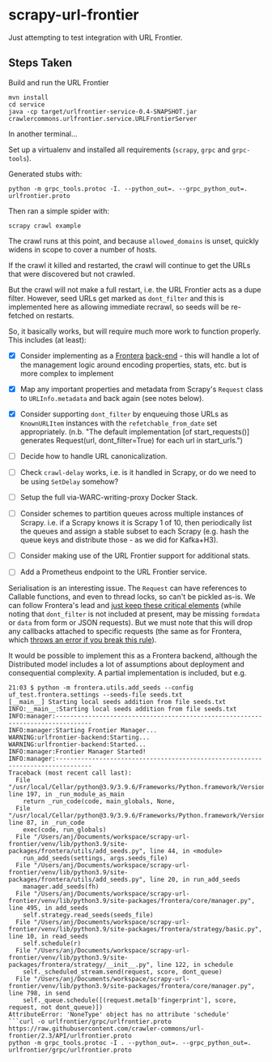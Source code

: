 scrapy-url-frontier
===================

Just attempting to test integration with URL Frontier.

Steps Taken
-----------

Build and run the URL Frontier

    mvn install
    cd service
    java -cp target/urlfrontier-service-0.4-SNAPSHOT.jar crawlercommons.urlfrontier.service.URLFrontierServer

In another terminal...

Set up a virtualenv and installed all requirements (`scrapy`, `grpc` and `grpc-tools`).

Generated stubs with:

    python -m grpc_tools.protoc -I. --python_out=. --grpc_python_out=. urlfrontier.proto

Then ran a simple spider with:

    scrapy crawl example

The crawl runs at this point, and because `allowed_domains` is unset, quickly widens in scope to cover a number of hosts.

If the crawl it killed and restarted, the crawl will continue to get the URLs that were discovered but not crawled.

But the crawl will not make a full restart, i.e. the URL Frontier acts as a dupe filter. However, seed URLs get marked as `dont_filter` and this is implemented here as allowing immediate recrawl, so seeds will be re-fetched on restarts.

So, it basically works, but will require much more work to function properly.  This includes (at least):

- [x] Consider implementing as a [Frontera](https://frontera.readthedocs.io/) [back-end](https://frontera.readthedocs.io/en/latest/topics/frontier-backends.html) - this will handle a lot of the management logic around encoding properties, stats, etc. but is more complex to implement
- [x] Map any important properties and metadata from Scrapy's `Request` class to `URLInfo.metadata` and back again (see notes below).
- [x] Consider supporting `dont_filter` by enqueuing those URLs as `KnownURLItem` instances with the `refetchable_from_date` set appropriately. (n.b. "The default implementation [of start_requests()] generates Request(url, dont_filter=True) for each url in start_urls.")
- [ ] Decide how to handle URL canonicalization.
- [ ] Check `crawl-delay` works, i.e. is it handled in Scrapy, or do we need to be using `SetDelay` somehow?
- [ ] Setup the full via-WARC-writing-proxy Docker Stack.
- [ ] Consider schemes to partition queues across multiple instances of Scrapy. i.e. if a Scrapy knows it is Scrapy 1 of 10, then periodically list the queues and assign a stable subset to each Scrapy (e.g. hash the queue keys and distribute those - as we did for Kafka+H3).
- [ ] Consider making use of the URL Frontier support for additional stats.
- [ ] Add a Prometheus endpoint to the URL Frontier service.


Serialisation is an interesting issue. The `Request` can have references to Callable functions, and even to thread locks, so can't be pickled as-is.  We can follow Frontera's lead and [just keep these critical elements](https://github.com/scrapinghub/frontera/blob/84f9e1034d2868447db88e865596c0fbb32e70f6/frontera/contrib/backends/remote/codecs/json.py#L58-L63) (while noting that `dont_filter` is not included at present, may be missing `formdata` or `data` from form or JSON requests). But we must note that this will drop any callbacks attached to specific requests (the same as for Frontera, which [throws an error if you break this rule](https://github.com/scrapinghub/scrapy-frontera/blob/fab14232bedbe89b781479a13918eb3166a1564e/scrapy_frontera/scheduler.py#L29-L37)).

It would be possible to implement this as a Frontera backend, although the Distributed model includes a lot of assumptions about deployment and consequential complexity.  A partial implementation is included, but e.g.

```
21:03 $ python -m frontera.utils.add_seeds --config uf_test.frontera.settings --seeds-file seeds.txt 
[__main__] Starting local seeds addition from file seeds.txt
INFO:__main__:Starting local seeds addition from file seeds.txt
INFO:manager:--------------------------------------------------------------------------------
INFO:manager:Starting Frontier Manager...
WARNING:urlfrontier-backend:Starting...
WARNING:urlfrontier-backend:Started...
INFO:manager:Frontier Manager Started!
INFO:manager:--------------------------------------------------------------------------------
Traceback (most recent call last):
  File "/usr/local/Cellar/python@3.9/3.9.6/Frameworks/Python.framework/Versions/3.9/lib/python3.9/runpy.py", line 197, in _run_module_as_main
    return _run_code(code, main_globals, None,
  File "/usr/local/Cellar/python@3.9/3.9.6/Frameworks/Python.framework/Versions/3.9/lib/python3.9/runpy.py", line 87, in _run_code
    exec(code, run_globals)
  File "/Users/anj/Documents/workspace/scrapy-url-frontier/venv/lib/python3.9/site-packages/frontera/utils/add_seeds.py", line 44, in <module>
    run_add_seeds(settings, args.seeds_file)
  File "/Users/anj/Documents/workspace/scrapy-url-frontier/venv/lib/python3.9/site-packages/frontera/utils/add_seeds.py", line 20, in run_add_seeds
    manager.add_seeds(fh)
  File "/Users/anj/Documents/workspace/scrapy-url-frontier/venv/lib/python3.9/site-packages/frontera/core/manager.py", line 495, in add_seeds
    self.strategy.read_seeds(seeds_file)
  File "/Users/anj/Documents/workspace/scrapy-url-frontier/venv/lib/python3.9/site-packages/frontera/strategy/basic.py", line 10, in read_seeds
    self.schedule(r)
  File "/Users/anj/Documents/workspace/scrapy-url-frontier/venv/lib/python3.9/site-packages/frontera/strategy/__init__.py", line 122, in schedule
    self._scheduled_stream.send(request, score, dont_queue)
  File "/Users/anj/Documents/workspace/scrapy-url-frontier/venv/lib/python3.9/site-packages/frontera/core/manager.py", line 798, in send
    self._queue.schedule([(request.meta[b'fingerprint'], score, request, not dont_queue)])
AttributeError: 'NoneType' object has no attribute 'schedule'
```curl -o urlfrontier/grpc/urlfrontier.proto https://raw.githubusercontent.com/crawler-commons/url-frontier/2.3/API/urlfrontier.proto
python -m grpc_tools.protoc -I . --python_out=. --grpc_python_out=. urlfrontier/grpc/urlfrontier.proto
